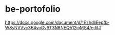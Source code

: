 # be-portofolio
https://docs.google.com/document/d/1EzhdliEepfb-W8sNVVvc364voGv9T3N6NEQ512ioMS4/edit#
